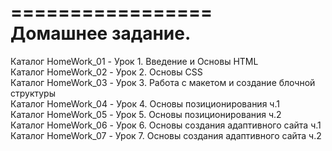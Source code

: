 =================  
Домашнее задание.  
=================  
Каталог HomeWork_01         -   Урок 1. Введение и Основы HTML  
Каталог HomeWork_02         -   Урок 2. Основы CSS  
Каталог HomeWork_03         -   Урок 3. Работа с макетом и создание блочной структуры  
Каталог HomeWork_04         -   Урок 4. Основы позиционирования ч.1  
Каталог HomeWork_05         -   Урок 5. Основы позиционирования ч.2  
Каталог HomeWork_06         -   Урок 6. Основы создания адаптивного сайта ч.1  
Каталог HomeWork_07         -   Урок 7. Основы создания адаптивного сайта ч.2  
